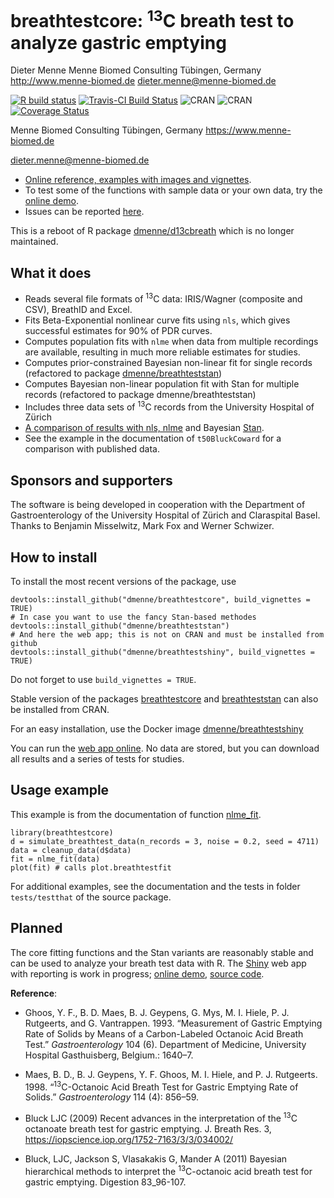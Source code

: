 breathtestcore: <sup>13</sup>C breath test to analyze gastric emptying
================================

Dieter Menne
Menne Biomed Consulting Tübingen, Germany
http://www.menne-biomed.de
dieter.menne@menne-biomed.de

<!-- badges: start -->
[![R build status](https://github.com/dmenne/breathtestcore/workflows/R-CMD-check/badge.svg)](https://github.com/dmenne/breathtestcore/actions)
[![Travis-CI Build Status](https://travis-ci.org/dmenne/breathtestcore.svg?branch=master)](https://travis-ci.org/dmenne/breathtestcore)
![CRAN](https://cranlogs.r-pkg.org/badges/grand-total/breathtestcore)
![CRAN](https://www.r-pkg.org/badges/version-ago/breathtestcore)
[![Coverage Status](https://coveralls.io/repos/github/dmenne/breathtestcore/badge.svg?branch=master)](https://coveralls.io/github/dmenne/breathtestcore?branch=master)
<!-- badges: end -->

Menne Biomed Consulting Tübingen, Germany
https://www.menne-biomed.de

dieter.menne@menne-biomed.de

* [Online reference, examples with images and vignettes](https://dmenne.github.io/breathtestcore/).
* To test some of the functions with sample data or your own data, try the [online demo](https://apps.menne-biomed.de/breathtestshiny).
* Issues can be reported [here](https://github.com/dmenne/breathtestcore/issues).

This is a reboot of R package [dmenne/d13cbreath](https://github.com/dmenne/d13cbreath) which is no longer maintained.

## What it does

* Reads several file formats of <sup>13</sup>C data: IRIS/Wagner (composite and CSV), BreathID and Excel.
* Fits Beta-Exponential nonlinear curve fits using `nls`, which gives successful estimates for 90% of PDR curves.
* Computes population fits with `nlme` when data from multiple recordings are available, resulting in much more reliable estimates for studies.
* Computes prior-constrained Bayesian non-linear fit for single records (refactored to package [dmenne/breathteststan](https://github.com/dmenne/breathteststan))
* Computes Bayesian non-linear population fit with Stan for multiple records (refactored to package dmenne/breathteststan)
* Includes three data sets of <sup>13</sup>C records from the University Hospital of Zürich
* [A comparison of results with nls, nlme](https://menne-biomed.de/blog/breath-test-stan) and Bayesian [Stan](http://www.mc-stan.org).
* See the example in the documentation of `t50BluckCoward` for a comparison with published data.

## Sponsors and supporters

The software is being developed in cooperation with the Department of Gastroenterology of the University Hospital of Zürich and Claraspital Basel. Thanks to Benjamin Misselwitz, Mark Fox and Werner Schwizer. 

## How to install

To install the most recent versions of the package, use

    devtools::install_github("dmenne/breathtestcore", build_vignettes = TRUE)
    # In case you want to use the fancy Stan-based methodes
    devtools::install_github("dmenne/breathteststan")
    # And here the web app; this is not on CRAN and must be installed from github
    devtools::install_github("dmenne/breathtestshiny", build_vignettes = TRUE)

Do not forget to use `build_vignettes = TRUE`.

Stable version of the packages [breathtestcore](https://CRAN.R-project.org/package=breathtestcore) and [breathteststan](https://CRAN.R-project.org/package=breathteststan) can also be installed from CRAN. 

For an easy installation, use the Docker image [dmenne/breathtestshiny](<https://hub.docker.com/r/dmenne/breathtestshiny>)

You can run the [web app online](https://apps.menne-biomed.de/breathtestshiny/). No data are stored, but you can download all results and a series of tests for studies.

## Usage example

This example is from the documentation of function [nlme_fit](https://dmenne.github.io/breathtestcore/reference/nlme_fit.html).

    library(breathtestcore)
    d = simulate_breathtest_data(n_records = 3, noise = 0.2, seed = 4711)
    data = cleanup_data(d$data)
    fit = nlme_fit(data)
    plot(fit) # calls plot.breathtestfit

For additional examples, see the documentation and the tests in folder `tests/testthat` of the source package.

## Planned

The core fitting functions and the Stan variants are reasonably stable and can be used to analyze your breath test data with R. The [Shiny](https://shiny.rstudio.com) web app with reporting is work in progress; [online demo](https://apps.menne-biomed.de/breathtestshiny), [source code](https://github.com/dmenne/breathtestshiny).

__Reference__:

* Ghoos, Y. F., B. D. Maes, B. J. Geypens, G. Mys, M. I. Hiele, P. J. Rutgeerts, and G. Vantrappen. 1993. “Measurement of Gastric Emptying Rate of Solids by Means of a Carbon-Labeled Octanoic Acid Breath Test.” *Gastroenterology* 104 (6). Department of Medicine, University Hospital Gasthuisberg, Belgium.: 1640–7.

* Maes, B. D., B. J. Geypens, Y. F. Ghoos, M. I. Hiele, and P. J. Rutgeerts. 1998. “<sup>13</sup>C-Octanoic Acid Breath Test for Gastric Emptying Rate of Solids.” *Gastroenterology* 114 (4): 856–59.

* Bluck LJC (2009) Recent advances in the interpretation of the <sup>13</sup>C octanoate breath test for gastric emptying. J. Breath Res. 3, https://iopscience.iop.org/1752-7163/3/3/034002/

* Bluck, LJC, Jackson S, Vlasakakis G, Mander A (2011) Bayesian hierarchical methods to interpret  the <sup>13</sup>C-octanoic acid breath  test for gastric emptying. Digestion 83_96-107.
